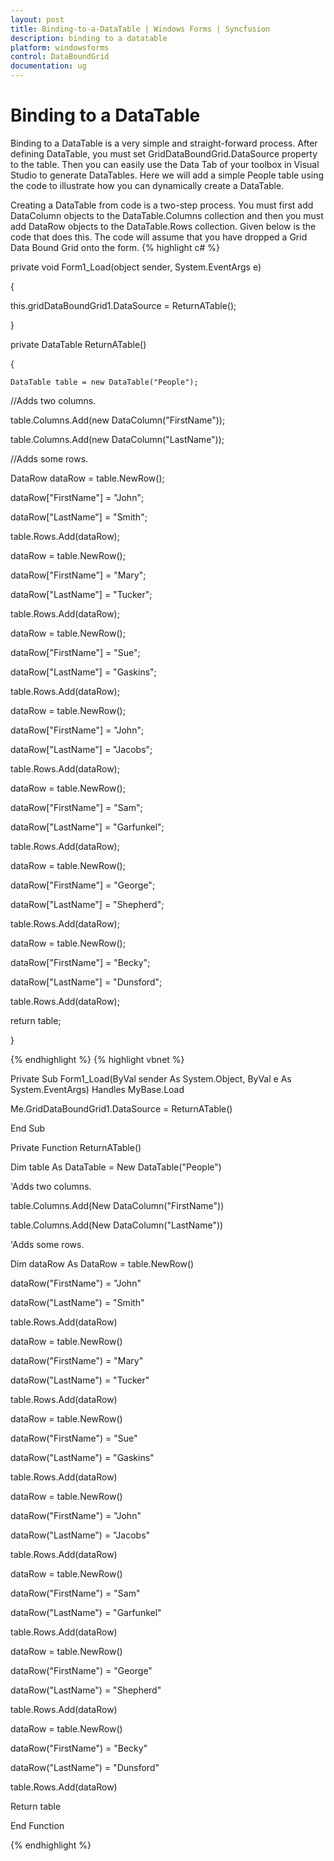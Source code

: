 ```yaml
---
layout: post
title: Binding-to-a-DataTable | Windows Forms | Syncfusion
description: binding to a datatable
platform: windowsforms
control: DataBoundGrid
documentation: ug
---
```


# Binding to a DataTable

Binding to a DataTable is a very simple and straight-forward process. After defining DataTable, you must set GridDataBoundGrid.DataSource property to the table. Then you can easily use the Data Tab of your toolbox in Visual Studio to generate DataTables. Here we will add a simple People table using the code to illustrate how you can dynamically create a DataTable. 

Creating a DataTable from code is a two-step process. You must first add DataColumn objects to the DataTable.Columns collection and then you must add DataRow objects to the DataTable.Rows collection. Given below is the code that does this. The code will assume that you have dropped a Grid Data Bound Grid onto the form.
{% highlight c# %}




private void Form1_Load(object sender, System.EventArgs e)

{

this.gridDataBoundGrid1.DataSource = ReturnATable();

}



private DataTable ReturnATable()

{

    DataTable table = new DataTable("People");



//Adds two columns.

   table.Columns.Add(new DataColumn("FirstName"));

   table.Columns.Add(new DataColumn("LastName"));



//Adds some rows.

   DataRow dataRow = table.NewRow();

   dataRow["FirstName"] = "John";

   dataRow["LastName"] = "Smith";

   table.Rows.Add(dataRow);



   dataRow = table.NewRow();

   dataRow["FirstName"] = "Mary";

   dataRow["LastName"] = "Tucker";

   table.Rows.Add(dataRow);



   dataRow = table.NewRow();

   dataRow["FirstName"] = "Sue";

   dataRow["LastName"] = "Gaskins";

   table.Rows.Add(dataRow);



   dataRow = table.NewRow();

   dataRow["FirstName"] = "John";

   dataRow["LastName"] = "Jacobs";

   table.Rows.Add(dataRow);



   dataRow = table.NewRow();

   dataRow["FirstName"] = "Sam";

   dataRow["LastName"] = "Garfunkel";

   table.Rows.Add(dataRow);



   dataRow = table.NewRow();

   dataRow["FirstName"] = "George";

   dataRow["LastName"] = "Shepherd";

   table.Rows.Add(dataRow);



   dataRow = table.NewRow();

   dataRow["FirstName"] = "Becky";

   dataRow["LastName"] = "Dunsford";

   table.Rows.Add(dataRow);



   return table;

}

{% endhighlight  %}
{% highlight vbnet %}




Private Sub Form1_Load(ByVal sender As System.Object, ByVal e As System.EventArgs) Handles MyBase.Load

Me.GridDataBoundGrid1.DataSource = ReturnATable()

End Sub



Private Function ReturnATable()

Dim table As DataTable = New DataTable("People")



'Adds two columns.

table.Columns.Add(New DataColumn("FirstName"))

table.Columns.Add(New DataColumn("LastName"))



'Adds some rows.

Dim dataRow As DataRow = table.NewRow()

dataRow("FirstName") = "John"

dataRow("LastName") = "Smith"

table.Rows.Add(dataRow)



dataRow = table.NewRow()

dataRow("FirstName") = "Mary"

dataRow("LastName") = "Tucker"

table.Rows.Add(dataRow)



dataRow = table.NewRow()

dataRow("FirstName") = "Sue"

dataRow("LastName") = "Gaskins"

table.Rows.Add(dataRow)



dataRow = table.NewRow()

dataRow("FirstName") = "John"

dataRow("LastName") = "Jacobs"

table.Rows.Add(dataRow)



dataRow = table.NewRow()

dataRow("FirstName") = "Sam"

dataRow("LastName") = "Garfunkel"

table.Rows.Add(dataRow)



dataRow = table.NewRow()

dataRow("FirstName") = "George"

dataRow("LastName") = "Shepherd"

table.Rows.Add(dataRow)



dataRow = table.NewRow()

dataRow("FirstName") = "Becky"

dataRow("LastName") = "Dunsford"

table.Rows.Add(dataRow)



Return table

End Function

{% endhighlight  %}

